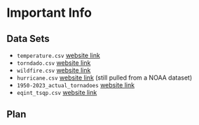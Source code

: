 # Important Info

## Data Sets

- `temperature.csv` [website link](https://www.ncei.noaa.gov/access/monitoring/climate-at-a-glance/national/time-series/110/tavg/1/0/1895-2024?base_prd=true&begbaseyear=1901&endbaseyear=2000)
- `torndado.csv` [website link](https://www.ncei.noaa.gov/access/monitoring/tornadoes/1/0?fatalities=false)
- `wildfire.csv` [website link](https://www.ncei.noaa.gov/access/monitoring/wildfires/month/0)
- `hurricane.csv` [website link](https://www.kaggle.com/datasets/utkarshx27/noaa-atlantic-hurricane-database/data) (still pulled from a NOAA dataset)
- `1950-2023_actual_tornadoes` [website link](https://www.spc.noaa.gov/wcm/)
- `eqint_tsqp.csv` [website link](https://www.ngdc.noaa.gov/hazard/eq-intensity.shtml)


## Plan
